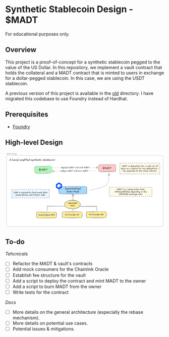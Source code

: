 # Synthetic Stablecoin Design - $MADT

For educational purposes only.

## Overview

This project is a proof-of-concept for a synthetic stablecoin pegged to the value of the US Dollar. In this repository, we implement a vault contract that holds the collateral and a MADT contract that is minted to users in exchange for a dollar-pegged stablecoin. In this case, we are using the USDT stablecoin.

A previous version of this project is available in the [old](old) directory. I have migrated this codebase to use Foundry instead of Hardhat.

## Prerequisites

- [Foundry](https://getfoundry.sh/)

## High-level Design

![Stablecoin Design](images/Stablecoin_Design.png)

## To-do

_Tehcnicals_

- [ ] Refactor the MADT & vault's contracts
- [ ] Add mock consumers for the Chainlink Oracle
- [ ] Establish fee structure for the vault
- [ ] Add a script to deploy the contract and mint MADT to the owner
- [ ] Add a script to burn MADT from the owner
- [ ] Write tests for the contract

_Docs_

- [ ] More details on the general architecture (especially the rebase mechanism).
- [ ] More details on potential use cases.
- [ ] Potential issues & mitigations.
